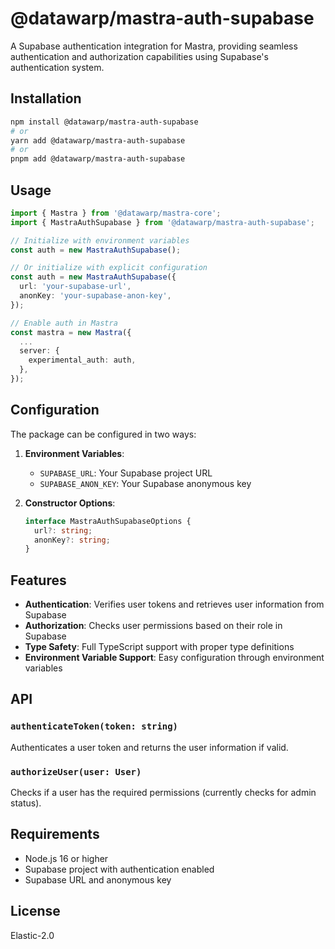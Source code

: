 # @datawarp/mastra-auth-supabase

A Supabase authentication integration for Mastra, providing seamless authentication and authorization capabilities using Supabase's authentication system.

## Installation

```bash
npm install @datawarp/mastra-auth-supabase
# or
yarn add @datawarp/mastra-auth-supabase
# or
pnpm add @datawarp/mastra-auth-supabase
```

## Usage

```typescript
import { Mastra } from '@datawarp/mastra-core';
import { MastraAuthSupabase } from '@datawarp/mastra-auth-supabase';

// Initialize with environment variables
const auth = new MastraAuthSupabase();

// Or initialize with explicit configuration
const auth = new MastraAuthSupabase({
  url: 'your-supabase-url',
  anonKey: 'your-supabase-anon-key',
});

// Enable auth in Mastra
const mastra = new Mastra({
  ...
  server: {
    experimental_auth: auth,
  },
});
```

## Configuration

The package can be configured in two ways:

1. **Environment Variables**:
   - `SUPABASE_URL`: Your Supabase project URL
   - `SUPABASE_ANON_KEY`: Your Supabase anonymous key

2. **Constructor Options**:
   ```typescript
   interface MastraAuthSupabaseOptions {
     url?: string;
     anonKey?: string;
   }
   ```

## Features

- **Authentication**: Verifies user tokens and retrieves user information from Supabase
- **Authorization**: Checks user permissions based on their role in Supabase
- **Type Safety**: Full TypeScript support with proper type definitions
- **Environment Variable Support**: Easy configuration through environment variables

## API

### `authenticateToken(token: string)`

Authenticates a user token and returns the user information if valid.

### `authorizeUser(user: User)`

Checks if a user has the required permissions (currently checks for admin status).

## Requirements

- Node.js 16 or higher
- Supabase project with authentication enabled
- Supabase URL and anonymous key

## License

Elastic-2.0
